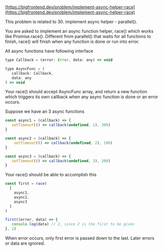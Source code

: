 [https://bigfrontend.dev/problem/implement-async-helper-race](https://bigfrontend.dev/problem/implement-async-helper-race)


This problem is related to 30. implement async helper - parallel().

You are asked to implement an async function helper, race() which works like Promise.race(). Different from parallel() that waits for all functions to finish, race() will finish when any function is done or run into error.

All async functions have following interface

```js
type Callback = (error: Error, data: any) => void

type AsyncFunc = (
   callback: Callback,
   data: any
) => void
```

Your race() should accept AsyncFunc array, and return a new function which triggers its own callback when any async function is done or an error occurs.

Suppose we have an 3 async functions

```js
const async1 = (callback) => {
   setTimeout(() => callback(undefined, 1), 300)
}

const async2 = (callback) => {
    setTimeout(() => callback(undefined, 2), 100)
}

const async3 = (callback) => {
   setTimeout(() => callback(undefined, 3), 200)
}
```

Your race() should be able to accomplish this

```js
const first = race(
  [
    async1,
    async2,
    async3
  ]
)

first((error, data) => {
   console.log(data) // 2, since 2 is the first to be given
}, 1)
```

When error occurs, only first error is passed down to the last. Later errors or data are ignored.


